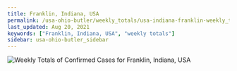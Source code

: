 ```yaml
---
title: Franklin, Indiana, USA
permalink: /usa-ohio-butler/weekly_totals/usa-indiana-franklin-weekly_totals.html
last_updated: Aug 20, 2021
keywords: ["Franklin, Indiana, USA", "weekly totals"]
sidebar: usa-ohio-butler_sidebar
---
```


![Weekly Totals of Confirmed Cases for Franklin, Indiana, USA](/covid_tracker/images/graphs/usa-indiana-franklin-weekly_totals_graph.png)
